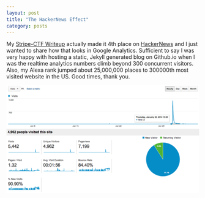 ```yaml
---
layout: post
title: "The HackerNews Effect"
category: posts
---
```

My [Stripe-CTF Writeup](http://muehe.org/posts/stripe-ctf-3-writeup/) actually made it 4th place on [HackerNews](https://news.ycombinator.com/) and I just wanted to share how that looks in Google Analytics. Sufficient to say I was very happy with hosting a static, Jekyll generated blog on Github.io when I was the realtime analytics numbers climb beyond 300 concurrent visitors. Also, my Alexa rank jumped about 25,000,000 places to 300000th most visited website in the US. Good times, thank you.

<img src="/images/hneffect.png" />
